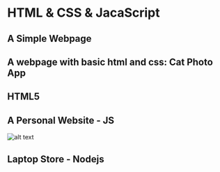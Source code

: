 # HTML & CSS & JacaScript

## A Simple Webpage

## A webpage with basic html and css: Cat Photo App 

## HTML5

## A Personal Website - JS
![alt text](https://github.com/Yue-design/simple-website/blob/master/personalWebsite/Annotated%20home%20page%20wireframe.png)

## Laptop Store - Nodejs
